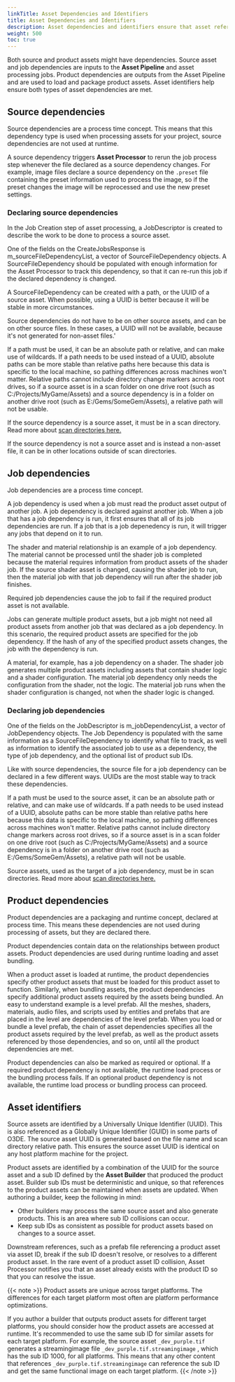 ```yaml
---
linkTitle: Asset Dependencies and Identifiers 
title: Asset Dependencies and Identifiers 
description: Asset dependencies and identifiers ensure that asset references can be met when assets are processed, loaded, and packaged.
weight: 500
toc: true
---
```


Both source and product assets might have dependencies. Source asset and job dependencies are inputs to the **Asset Pipeline** and asset processing jobs. Product dependencies are outputs from the Asset Pipeline and are used to load and package product assets. Asset identifiers help ensure both types of asset dependencies are met.

## Source dependencies

Source dependencies are a process time concept. This means that this dependency type is used when processing assets for your project, source dependencies are not used at runtime.

A source dependency triggers **Asset Processor** to rerun the job process step whenever the file declared as a source dependency changes. For example, image files declare a source dependency on the `.preset` file containing the preset information used to process the image, so if the preset changes the image will be reprocessed and use the new preset settings.

### Declaring source dependencies

In the Job Creation step of asset processing, a JobDescriptor is created to describe the work to be done to process a source asset.

One of the fields on the CreateJobsResponse is m_sourceFileDependencyList, a vector of SourceFileDependency objects. A SourceFileDependency should be populated with enough information for the Asset Processor to track this dependency, so that it can re-run this job if the declared dependency is changed.

A SourceFileDependency can be created with a path, or the UUID of a source asset. When possible, using a UUID is better because it will be stable in more circumstances.

Source dependencies do not have to be on other source assets, and can be on other source files. In these cases, a UUID will not be available, because it's not generated for non-asset files.'

If a path must be used, it can be an absolute path or relative, and can make use of wildcards. If a path needs to be used instead of a UUID, absolute paths can be more stable than relative paths here because this data is specific to the local machine, so pathing differences across machines won't matter. Relative paths cannot include directory change markers across root drives, so if a source asset is in a scan folder on one drive root (such as C:/Projects/MyGame/Assets) and a source dependency is in a folder on another drive root (such as E:/Gems/SomeGem/Assets), a relative path will not be usable.

If the source dependency is a source asset, it must be in a scan directory. Read more about [scan directories here.](/docs/user-guide/assets/pipeline/scan-directories/)

If the source dependency is not a source asset and is instead a non-asset file, it can be in other locations outside of scan directories.

## Job dependencies

Job dependencies are a process time concept.

A job dependency is used when a job must read the product asset output of another job. A job dependency is declared against another job. When a job that has a job dependency is run, it first ensures that all of its job dependencies are run. If a job that is a job depenedency is run, it will trigger any jobs that depend on it to run.

The shader and material relationship is an example of a job dependency. The material cannot be processed until the shader job is completed because the material requires information from product assets of the shader job. If the source shader asset is changed, causing the shader job to run, then the material job with that job dependency will run after the shader job finishes.

Required job dependencies cause the job to fail if the required product asset is not available.

Jobs can generate multiple product assets, but a job might not need all product assets from another job that was declared as a job dependency. In this scenario, the required product assets are specified for the job dependency. If the hash of any of the specified product assets changes, the job with the dependency is run.

A material, for example, has a job dependency on a shader. The shader job generates multiple product assets including assets that contain shader logic and a shader configuration. The material job dependency only needs the configuration from the shader, not the logic. The material job runs when the shader configuration is changed, not when the shader logic is changed.

### Declaring job dependencies

One of the fields on the JobDescriptor is m_jobDependencyList, a vector of JobDependency objects. The Job Dependency is populated with the same information as a SourceFileDependency to identify what file to track, as well as information to identify the associated job to use as a dependency, the type of job dependency, and the optional list of product sub IDs.

Like with source dependencies, the source file for a job dependency can be declared in a few different ways. UUIDs are the most stable way to track these dependencies.

If a path must be used to the source asset, it can be an absolute path or relative, and can make use of wildcards. If a path needs to be used instead of a UUID, absolute paths can be more stable than relative paths here because this data is specific to the local machine, so pathing differences across machines won't matter. Relative paths cannot include directory change markers across root drives, so if a source asset is in a scan folder on one drive root (such as C:/Projects/MyGame/Assets) and a source dependency is in a folder on another drive root (such as E:/Gems/SomeGem/Assets), a relative path will not be usable.

Source assets, used as the target of a job dependency, must be in scan directories. Read more about [scan directories here.](/docs/user-guide/assets/pipeline/scan-directories/)

## Product dependencies

Product dependencies are a packaging and runtime concept, declared at process time. This means these dependencies are not used during processing of assets, but they are declared there.

Product dependencies contain data on the relationships between product assets. Product dependencies are used during runtime loading and asset bundling.

When a product asset is loaded at runtime, the product dependencies specify other product assets that must be loaded for this product asset to function. Similarly, when bundling assets, the product dependencies specify additional product assets required by the assets being bundled. An easy to understand example is a level prefab. All the meshes, shaders, materials, audio files, and scripts used by entities and prefabs that are placed in the level are dependencies of the level prefab. When you load or bundle a level prefab, the chain of asset dependencies specifies all the product assets required by the level prefab, as well as the product assets referenced by those dependencies, and so on, until all the product dependencies are met.

Product dependencies can also be marked as required or optional. If a required product dependency is not available, the runtime load process or the bundling process fails. If an optional product dependency is not available, the runtime load process or bundling process can proceed.

## Asset identifiers

Source assets are identified by a Universally Unique Identifier (UUID). This is also referenced as a Globally Unique Identifier (GUID) in some parts of O3DE. The source asset UUID is generated based on the file name and scan directory relative path. This ensures the source asset UUID is identical on any host platform machine for the project.

Product assets are identified by a combination of the UUID for the source asset and a sub ID defined by the **Asset Builder** that produced the product asset. Builder sub IDs must be deterministic and unique, so that references to the product assets can be maintained when assets are updated. When authoring a builder, keep the following in mind:

* Other builders may process the same source asset and also generate products. This is an area where sub ID collisions can occur.
* Keep sub IDs as consistent as possible for product assets based on changes to a source asset.

Downstream references, such as a prefab file referencing a product asset via asset ID, break if the sub ID doesn't resolve, or resolves to a different product asset. In the rare event of a product asset ID collision, Asset Processor notifies you that an asset already exists with the product ID so that you can resolve the issue.

{{< note >}}
Product assets are unique across target platforms. The differences for each target platform most often are platform performance optimizations.

If you author a builder that outputs product assets for different target platforms, you should consider how the product assets are accessed at runtime. It's recommended to use the same sub ID for similar assets for each target platform. For example, the source asset `_dev_purple.tif` generates a streamingimage file `_dev_purple.tif.streamingimage` , which has the sub ID 1000, for all platforms. This means that any other content that references `_dev_purple.tif.streamingimage` can reference the sub ID and get the same functional image on each target platform.
{{< /note >}}
